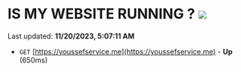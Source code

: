# IS MY WEBSITE RUNNING ? [![](https://img.shields.io/static/v1?label=Sponsor&message=%E2%9D%A4&logo=GitHub&color=%23fe8e86)](https://github.com/sponsors/<username>)

Last updated: **11/20/2023, 5:07:11 AM**

- `GET` [https://youssefservice.me](https://youssefservice.me) - **Up** (650ms)
